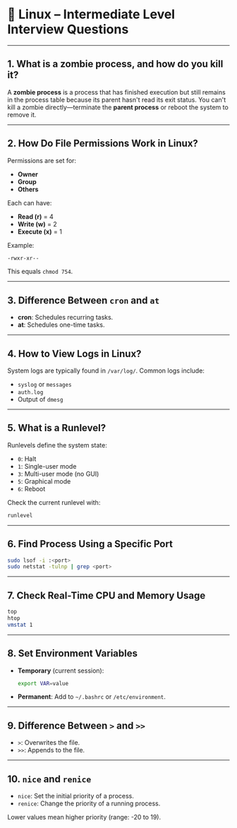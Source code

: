# 🐧 Linux – Intermediate Level Interview Questions

---

## 1. What is a zombie process, and how do you kill it?

A **zombie process** is a process that has finished execution but still remains in the process table because its parent hasn't read its exit status. You can't kill a zombie directly—terminate the **parent process** or reboot the system to remove it.

---

## 2. How Do File Permissions Work in Linux?

Permissions are set for:

- **Owner**
- **Group**
- **Others**

Each can have:

- **Read (r)** = 4
- **Write (w)** = 2
- **Execute (x)** = 1

Example:

```bash
-rwxr-xr--
```

This equals `chmod 754`.

---

## 3. Difference Between `cron` and `at`

- **cron**: Schedules recurring tasks.
- **at**: Schedules one-time tasks.

---

## 4. How to View Logs in Linux?

System logs are typically found in `/var/log/`. Common logs include:

- `syslog` or `messages`
- `auth.log`
- Output of `dmesg`

---

## 5. What is a Runlevel?

Runlevels define the system state:

- `0`: Halt
- `1`: Single-user mode
- `3`: Multi-user mode (no GUI)
- `5`: Graphical mode
- `6`: Reboot

Check the current runlevel with:

```bash
runlevel
```

---

## 6. Find Process Using a Specific Port

```bash
sudo lsof -i :<port>
sudo netstat -tulnp | grep <port>
```

---

## 7. Check Real-Time CPU and Memory Usage

```bash
top
htop
vmstat 1
```

---

## 8. Set Environment Variables

- **Temporary** (current session):

    ```bash
    export VAR=value
    ```

- **Permanent**: Add to `~/.bashrc` or `/etc/environment`.

---

## 9. Difference Between `>` and `>>`

- `>`: Overwrites the file.
- `>>`: Appends to the file.

---

## 10. `nice` and `renice`

- `nice`: Set the initial priority of a process.
- `renice`: Change the priority of a running process.

Lower values mean higher priority (range: -20 to 19).
